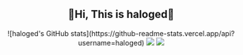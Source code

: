 <dev style="text-align: center;">
<h2>👋Hi, This is haloged👋</h2>
<p style="text-align: center;">
![haloged's GitHub stats](https://github-readme-stats.vercel.app/api?username=haloged)

<img src="https://img.shields.io/github/followers/haloged?label=followers&style=social">
<a harf="https://haloged.github.io/haloged1/"><img src="https://img.shields.io/badge/Web-%E6%88%91%E7%9A%84%E5%B0%8F%E7%A0%B4%E7%AB%99-brightgreen"></a>
</p>
</dev>
